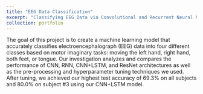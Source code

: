 ```yaml
---
title: "EEG Data Classification"
excerpt: "Classifying EEG Data via Convolutional and Recurrent Neural Networks"
collection: portfolio
---
```


The goal of this project is to create a machine learning model that accurately classifies electroencephalograph (EEG) data into four different classes based on motor imaginary tasks: moving the left hand, right hand, both feet, or tongue. Our investigation analyzes and compares the performance of CNN, RNN, CNN+LSTM, and ResNet architectures as well as the pre-processing and hyperparameter tuning techniques we used. After tuning, we achieved our highest test accuracy of 69.3% on all subjects and 80.0% on subject #3 using our CNN+LSTM model.

